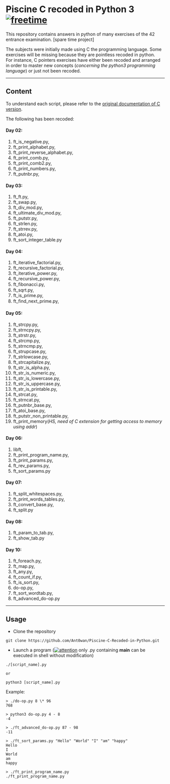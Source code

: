 ﻿# Piscine C recoded in Python 3 [![freetime](https://i.imgur.com/8IcDLkc.png)](i.imgur.com/8IcDLkc.png)

This repository contains answers in python of many exercises of the 42 entrance examination. [spare time project]

The subjects were initially made using C the programming language. Some exercises will be missing because they are pointless recoded in python.<br />
For instance, C pointers exercises have either been recoded and arranged in order to master new concepts (*concerning the python3 programming language*) or just not been recoded. 

---

## Content

To understand each script, please refer to the <a href="https://github.com/sebastiencs/piscine_42/tree/master/PDFs" target="_blank">original documentation of C version</a>.

The following has been recoded:

#### Day 02:
  1. ft_is_negative.py,<br />
  2. ft_print_alphabet.py,<br />
  3. ft_print_reverse_alphabet.py,<br />
  4. ft_print_comb.py,<br />
  5. ft_print_comb2.py,<br />
  6. ft_print_numbers.py,<br />
  7. ft_putnbr.py,<br />

#### Day 03:
  1. ft_ft.py,<br />
  2. ft_swap.py,<br />
  3. ft_div_mod.py,<br />
  4. ft_ultimate_div_mod.py,<br />
  5. ft_putstr.py,<br />
  6. ft_strlen.py,<br />
  7. ft_strrev.py,<br />
  8. ft_atoi.py,<br />
  9. ft_sort_integer_table.py<br />

#### Day 04:
  1. ft_iterative_factorial.py,<br />
  2. ft_recursive_factorial.py,<br />
  3. ft_iterative_power.py,<br />
  4. ft_recursive_power.py,<br />
  5. ft_ﬁbonacci.py,<br />
  6. ft_sqrt.py,<br />
  7. ft_is_prime.py,<br />
  8. ft_ﬁnd_next_prime.py,<br />

#### Day 05:
  1. ft_strcpy.py,<br />
  2. ft_strncpy.py,<br />
  3. ft_strstr.py,<br />
  4. ft_strcmp.py,<br />
  5. ft_strncmp.py,<br />
  6. ft_strupcase.py,<br />
  7. ft_strlowcase.py,<br />
  8. ft_strcapitalize.py,<br />
  9. ft_str_is_alpha.py,<br />
  10. ft_str_is_numeric.py,<br />
  11. ft_str_is_lowercase.py,<br />
  12. ft_str_is_uppercase.py,<br />
  13. ft_str_is_printable.py,<br />
  14. ft_strcat.py,<br />
  15. ft_strncat.py,<br />
  16. ft_putnbr_base.py,<br />
  17. ft_atoi_base.py,<br />
  18. ft_putstr_non_printable.py,<br />
  19. ft_print_memory(*HS, need of C extension for getting access to memory using addr*)<br />

#### Day 06:
  1. libft,<br />
  2. ft_print_program_name.py,<br />
  3. ft_print_params.py,<br />
  4. ft_rev_params.py,<br />
  5. ft_sort_params.py<br />

#### Day 07:
  1. ft_split_whitespaces.py,<br />
  2. ft_print_words_tables.py,<br />
  3. ft_convert_base.py,<br />
  4. ft_split.py<br />

#### Day 08:
  1. ft_param_to_tab.py,<br />
  2. ft_show_tab.py<br />

#### Day 10:
  1. ft_foreach.py,<br />
  2. ft_map.py,<br />
  3. ft_any.py,<br />
  4. ft_count_if.py,<br />
  5. ft_is_sort.py,<br />
  7. do-op.py,<br />
  8. ft_sort_wordtab.py,<br />
  9. ft_advanced_do-op.py<br />

---

## Usage

- Clone the repository

```shell=
git clone https://github.com/Ant0wan/Piscine-C-Recoded-in-Python.git
```

- Launch a program ([![attention](https://i.imgur.com/WIS0jir.jpg)](i.imgur.com/WIS0jir.jpg) only .py containing __main__ can be executed in shell without modification)

```shell=
./[script_name].py

or

python3 [script_name].py
```

Example:

```shell=
> ./do-op.py 8 \* 96
768

> python3 do-op.py 4 - 8
-4

> ./ft_advanced_do-op.py 87 - 98
-11

> ./ft_sort_params.py "Hello" "World" "I" "am" "happy"
Hello
I
World
am
happy

> ./ft_print_program_name.py
./ft_print_program_name.py
```
